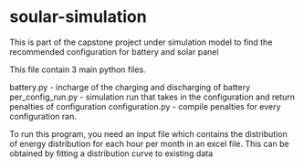 # soular-simulation

This is part of the capstone project under simulation model to find the recommended configuration for battery and solar panel

This file contain 3 main python files.

battery.py - incharge of the charging and discharging of battery
per_config_run.py - simulation run that takes in the configuration and return penalties of configuration
configuration.py - compile penalties for every configuration ran.

To run this program, you need an input file which contains the distribution of energy distribution for each hour per month in an excel file. 
This can be obtained by fitting a distribution curve to existing data
